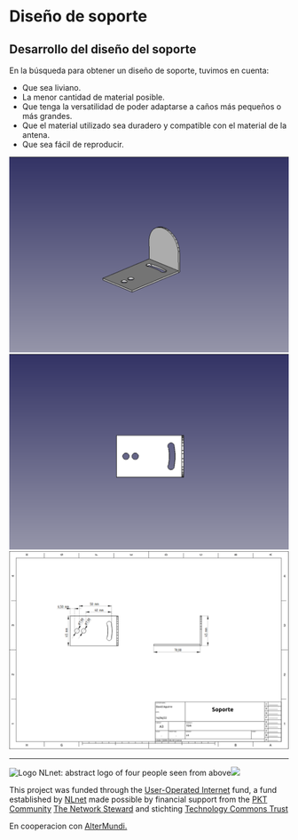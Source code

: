<!--
SPDX-FileCopyrightText: 2023 Tecnología de Raíz <tecnologiaderaiz@disroot.org>

SPDX-License-Identifier: CC-BY-NC-4.0
-->

# Diseño de soporte

## Desarrollo del diseño del soporte

En la búsqueda para obtener un diseño de soporte, tuvimos en cuenta:

* Que sea liviano.
* La menor cantidad de material posible.
* Que tenga la versatilidad de poder adaptarse a caños más pequeños o más grandes.
* Que el material utilizado sea duradero y compatible con el material de la antena.
* Que sea fácil de reproducir.



![](images/1-Soporte_side.png)
![](images/2-Soporte_top.png)
![](images/3-Plano_soporte.png)




___

<img src="https://user-images.githubusercontent.com/104506596/191294248-aa22ad16-f991-412b-8d32-99e27614e7f2.png" alt="Logo NLnet: abstract logo of four people seen from above" height="70"><img src="https://nlnet.nl/image/logos/technologycommonstrust.svg" height="100">

This project was funded through the <a href="https://nlnet.nl/useroperated/">User-Operated Internet</a> fund, a fund established by <a href="https://nlnet.nl">NLnet</a> made possible by financial support from the <a href="https://pkt.cash" rel="nofollow">PKT Community</a> <a href="https://pkt.cash/network-steward" rel="nofollow">The Network Steward</a> and stichting <a href="https://technologycommons.org">Technology Commons Trust</a> 

<p>En cooperacion con <a href="https://altermundi.net/">AlterMundi.</a></p>

